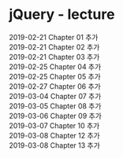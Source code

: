 # jQuery - lecture
  
2019-02-21 Chapter 01 추가  
2019-02-21 Chapter 02 추가  
2019-02-21 Chapter 03 추가  
2019-02-25 Chapter 04 추가  
2019-02-25 Chapter 05 추가  
2019-02-27 Chapter 06 추가  
2019-03-04 Chapter 07 추가  
2019-03-05 Chapter 08 추가  
2019-03-06 Chapter 09 추가  
2019-03-07 Chapter 10 추가  
2019-03-08 Chapter 12 추가  
2019-03-08 Chapter 13 추가  
